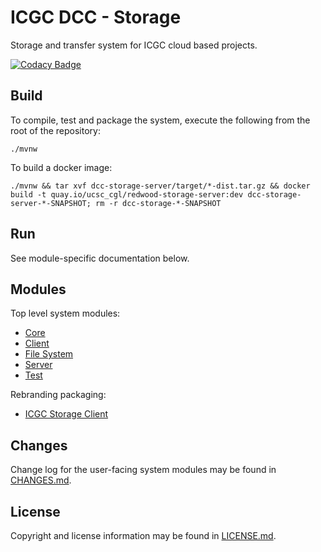 # ICGC DCC - Storage

Storage and transfer system for ICGC cloud based projects. 

[![Codacy Badge](https://api.codacy.com/project/badge/Grade/201ae314ab3842baad25bc820069e90a)](https://www.codacy.com/app/icgc-dcc/dcc-storage?utm_source=github.com&amp;utm_medium=referral&amp;utm_content=icgc-dcc/dcc-storage&amp;utm_campaign=Badge_Grade)

## Build

To compile, test and package the system, execute the following from the root of the repository:

```shell
./mvnw
```

To build a docker image:

```shell
./mvnw && tar xvf dcc-storage-server/target/*-dist.tar.gz && docker build -t quay.io/ucsc_cgl/redwood-storage-server:dev dcc-storage-server-*-SNAPSHOT; rm -r dcc-storage-*-SNAPSHOT
```

## Run

See module-specific documentation below.

## Modules
Top level system modules:

- [Core](dcc-storage-core/README.md)
- [Client](dcc-storage-client/README.md)
- [File System](dcc-storage-fs/README.md)
- [Server](dcc-storage-server/README.md)
- [Test](dcc-storage-test/README.md)

Rebranding packaging:

- [ICGC Storage Client](icgc-storage-client/README.md) 

## Changes

Change log for the user-facing system modules may be found in [CHANGES.md](CHANGES.md).

## License

Copyright and license information may be found in [LICENSE.md](LICENSE.md).

